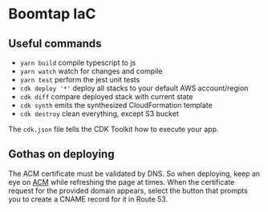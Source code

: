# Boomtap IaC

## Useful commands

 * `yarn build`      compile typescript to js
 * `yarn watch`      watch for changes and compile
 * `yarn test`       perform the jest unit tests
 * `cdk deploy '*'`  deploy all stacks to your default AWS account/region
 * `cdk diff`        compare deployed stack with current state
 * `cdk synth`       emits the synthesized CloudFormation template
 * `cdk destroy`     clean everything, except S3 bucket

The `cdk.json` file tells the CDK Toolkit how to execute your app.

## Gothas on deploying
The ACM certificate must be validated by DNS.  So when deploying, keep an eye on [ACM](https://console.aws.amazon.com/acm/home?region=us-east-1) while refreshing the page at times.  When the certificate request for the provided domain appears, select the button that prompts you to create a CNAME record for it in Route 53.